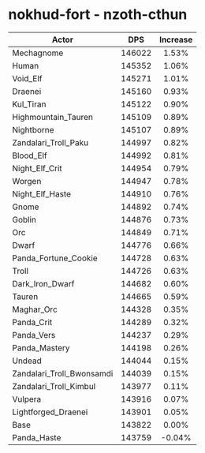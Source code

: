 # nokhud-fort - nzoth-cthun
| Actor | DPS | Increase |
|---|:---:|:---:|
|Mechagnome|146022|1.53%|
|Human|145352|1.06%|
|Void_Elf|145271|1.01%|
|Draenei|145160|0.93%|
|Kul_Tiran|145122|0.90%|
|Highmountain_Tauren|145109|0.89%|
|Nightborne|145107|0.89%|
|Zandalari_Troll_Paku|144997|0.82%|
|Blood_Elf|144992|0.81%|
|Night_Elf_Crit|144954|0.79%|
|Worgen|144947|0.78%|
|Night_Elf_Haste|144910|0.76%|
|Gnome|144892|0.74%|
|Goblin|144876|0.73%|
|Orc|144849|0.71%|
|Dwarf|144776|0.66%|
|Panda_Fortune_Cookie|144728|0.63%|
|Troll|144726|0.63%|
|Dark_Iron_Dwarf|144682|0.60%|
|Tauren|144665|0.59%|
|Maghar_Orc|144328|0.35%|
|Panda_Crit|144289|0.32%|
|Panda_Vers|144237|0.29%|
|Panda_Mastery|144198|0.26%|
|Undead|144044|0.15%|
|Zandalari_Troll_Bwonsamdi|144039|0.15%|
|Zandalari_Troll_Kimbul|143977|0.11%|
|Vulpera|143916|0.07%|
|Lightforged_Draenei|143901|0.05%|
|Base|143822|0.00%|
|Panda_Haste|143759|-0.04%|
